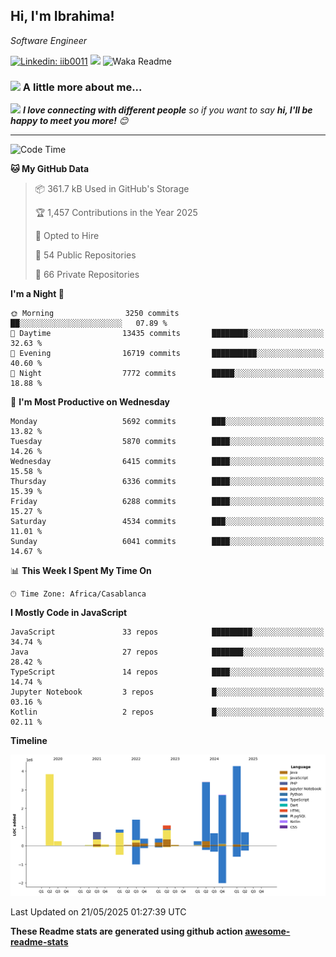 <h2>Hi, I'm Ibrahima! </h2>
<p><em>Software Engineer 
</em></p>


[![Linkedin: iib0011](https://img.shields.io/badge/-iib0011-blue?style=flat-square&logo=Linkedin&logoColor=white&link=https://www.linkedin.com/in/iib0011/)](https://www.linkedin.com/in/iib0011/)
![](https://visitor-badge.glitch.me/badge?page_id=iib0011)
![Waka Readme](https://github.com/iib0011/iib0011/workflows/Waka%20Readme/badge.svg)


### <img src="https://media.giphy.com/media/VgCDAzcKvsR6OM0uWg/giphy.gif" width="50"> A little more about me...  


<img src="https://media.giphy.com/media/LnQjpWaON8nhr21vNW/giphy.gif" width="60"> <em><b>I love connecting with different people</b> so if you want to say <b>hi, I'll be happy to meet you more!</b> 😊</em>

---
<!--START_SECTION:waka-->
![Code Time](http://img.shields.io/badge/Code%20Time-4%2C861%20hrs%2014%20mins-blue)

**🐱 My GitHub Data** 

> 📦 361.7 kB Used in GitHub's Storage 
 > 
> 🏆 1,457 Contributions in the Year 2025
 > 
> 💼 Opted to Hire
 > 
> 📜 54 Public Repositories 
 > 
> 🔑 66 Private Repositories 
 > 
**I'm a Night 🦉** 

```text
🌞 Morning                3250 commits        ██░░░░░░░░░░░░░░░░░░░░░░░   07.89 % 
🌆 Daytime                13435 commits       ████████░░░░░░░░░░░░░░░░░   32.63 % 
🌃 Evening                16719 commits       ██████████░░░░░░░░░░░░░░░   40.60 % 
🌙 Night                  7772 commits        █████░░░░░░░░░░░░░░░░░░░░   18.88 % 
```
📅 **I'm Most Productive on Wednesday** 

```text
Monday                   5692 commits        ███░░░░░░░░░░░░░░░░░░░░░░   13.82 % 
Tuesday                  5870 commits        ████░░░░░░░░░░░░░░░░░░░░░   14.26 % 
Wednesday                6415 commits        ████░░░░░░░░░░░░░░░░░░░░░   15.58 % 
Thursday                 6336 commits        ████░░░░░░░░░░░░░░░░░░░░░   15.39 % 
Friday                   6288 commits        ████░░░░░░░░░░░░░░░░░░░░░   15.27 % 
Saturday                 4534 commits        ███░░░░░░░░░░░░░░░░░░░░░░   11.01 % 
Sunday                   6041 commits        ████░░░░░░░░░░░░░░░░░░░░░   14.67 % 
```


📊 **This Week I Spent My Time On** 

```text
🕑︎ Time Zone: Africa/Casablanca
```

**I Mostly Code in JavaScript** 

```text
JavaScript               33 repos            █████████░░░░░░░░░░░░░░░░   34.74 % 
Java                     27 repos            ███████░░░░░░░░░░░░░░░░░░   28.42 % 
TypeScript               14 repos            ████░░░░░░░░░░░░░░░░░░░░░   14.74 % 
Jupyter Notebook         3 repos             █░░░░░░░░░░░░░░░░░░░░░░░░   03.16 % 
Kotlin                   2 repos             █░░░░░░░░░░░░░░░░░░░░░░░░   02.11 % 
```



**Timeline**

![Lines of Code chart](https://raw.githubusercontent.com/iib0011/iib0011/master/assets/bar_graph.png)


 Last Updated on 21/05/2025 01:27:39 UTC
<!--END_SECTION:waka-->

**These Readme stats are generated using github action [awesome-readme-stats](https://github.com/iib0011/waka-readme-stats)**
